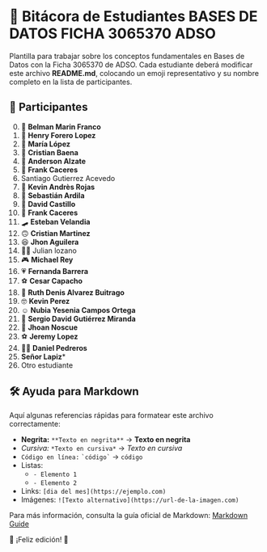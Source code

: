 # 📘 Bitácora de Estudiantes BASES DE DATOS FICHA 3065370 ADSO

Plantilla para trabajar sobre los conceptos fundamentales en Bases de Datos con la Ficha 3065370 de ADSO.
Cada estudiante deberá modificar este archivo **README.md**, colocando un emoji representativo y su nombre completo en la lista de participantes.

## 📌 Participantes

0. 🚀 **Belman Marin Franco**
1. 🦊 **Henry Forero Lopez**
2. 🎸 **María López**
3. 🏀 **Cristian Baena**
4. 🎨 **Anderson Alzate**
5. 🎉 **Frank Caceres**
6. Santiago Gutierrez Acevedo
7. 🎸 **Kevin Andrès Rojas** 
8. 🐲 **Sebastián Ardila**
9. 🙊 **David Castillo**
10. 🎉 **Frank Caceres**
11. 🛹 **Esteban Velandia**
12. 🙃 **Cristian Martinez**
14. 😆 **Jhon Aguilera**   
16. 🐱‍👤 Julian lozano 
17. 🎮 **Michael Rey**
18. 💗​ **Fernanda Barrera**
19. ⚽ **Cesar Capacho**
20. 🥰 **Ruth Denis Alvarez Buitrago**
21. 🤓 **Kevin Perez**
24. ☺️ **Nubia Yesenia Campos Ortega**
27. 🚀 **Sergio David Gutiérrez Miranda** 
28. 👺 **Jhoan Noscue**
29. ⚽​ **Jeremy Lopez**
30. 🐱‍👤 **Daniel Pedreros**
37. **Señor Lapiz***
38. Otro estudiante




## 🛠 Ayuda para Markdown

Aquí algunas referencias rápidas para formatear este archivo correctamente:

- **Negrita:** `**Texto en negrita**` → **Texto en negrita**
- *Cursiva:* `*Texto en cursiva*` → *Texto en cursiva*
- `Código en línea:` `` `código` `` → `código`
- Listas:
  - `- Elemento 1`
  - `- Elemento 2`
- Links: `[dia del mes](https://ejemplo.com)`
- Imágenes: `![Texto alternativo](https://url-de-la-imagen.com)`

Para más información, consulta la guía oficial de Markdown: [Markdown Guide](https://www.markdownguide.org/)

🚀 ¡Feliz edición! 🎉


